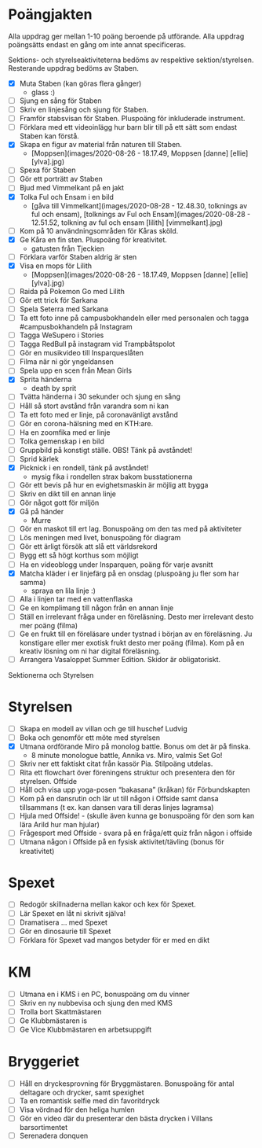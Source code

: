# Poängjakten

Alla uppdrag ger mellan 1-10 poäng beroende på utförande. Alla uppdrag poängsätts endast en gång om inte annat specificeras.

Sektions- och styrelseaktiviteterna bedöms av respektive sektion/styrelsen. Resterande uppdrag bedöms av Staben.

- [x] Muta Staben (kan göras flera gånger)
    - glass :)
- [ ] Sjung en sång för Staben
- [ ] Skriv en linjesång och sjung för Staben.
- [ ] Framför stabsvisan för Staben. Pluspoäng för inkluderade instrument.
- [ ] Förklara med ett videoinlägg hur barn blir till på ett sätt som endast Staben kan förstå.
- [x] Skapa en figur av material från naturen till Staben.
    - [Moppsen](images/2020-08-26 - 18.17.49, Moppsen [danne] [ellie] [ylva].jpg)
- [ ] Spexa för Staben
- [ ] Gör ett porträtt av Staben
- [ ] Bjud med Vimmelkant på en jakt
- [x] Tolka Ful och Ensam i en bild
    - [gåva till Vimmelkant](images/2020-08-28 - 12.48.30, tolknings av ful och ensam), [tolknings av Ful och Ensam](images/2020-08-28 - 12.51.52, tolkning av ful och ensam [lilith] [vimmelkant].jpg)
- [ ] Kom på 10 användningsområden för Kåras sköld.
- [x] Ge Kåra en fin sten. Pluspoäng för kreativitet.
    - gatusten från Tjeckien
- [ ] Förklara varför Staben aldrig är sten
- [x] Visa en mops för Lilith
    - [Moppsen](images/2020-08-26 - 18.17.49, Moppsen [danne] [ellie] [ylva].jpg)
- [ ] Raida på Pokemon Go med Lilith
- [ ] Gör ett trick för Sarkana
- [ ] Spela Seterra med Sarkana
- [ ] Ta ett foto inne på campusbokhandeln eller med personalen och tagga #campusbokhandeln på Instagram
- [ ] Tagga WeSupero i Stories
- [ ] Tagga RedBull på instagram vid Trampbåtspolot
- [ ] Gör en musikvideo till Insparqueslåten
- [ ] Filma när ni gör yngeldansen
- [ ] Spela upp en scen från Mean Girls
- [x] Sprita händerna
    - death by sprit
- [ ] Tvätta händerna i 30 sekunder och sjung en sång
- [ ] Håll så stort avstånd från varandra som ni kan
- [ ] Ta ett foto med er linje, på coronavänligt avstånd
- [ ] Gör en corona-hälsning med en KTH:are.
- [ ] Ha en zoomfika med er linje
- [ ] Tolka gemenskap i en bild
- [ ] Gruppbild på konstigt ställe. OBS! Tänk på avståndet!
- [ ] Sprid kärlek
- [x] Picknick i en rondell, tänk på avståndet!
    - mysig fika i rondellen strax bakom busstationerna
- [ ] Gör ett bevis på hur en evighetsmaskin är möjlig att bygga
- [ ] Skriv en dikt till en annan linje
- [ ] Gör något gott för miljön
- [x] Gå på händer
    - Murre
- [ ] Gör en maskot till ert lag. Bonuspoäng om den tas med på aktiviteter
- [ ] Lös meningen med livet, bonuspoäng för diagram
- [ ] Gör ett ärligt försök att slå ett världsrekord
- [ ] Bygg ett så högt korthus som möjligt
- [ ] Ha en videoblogg under Insparquen, poäng för varje avsnitt
- [x] Matcha kläder i er linjefärg på en onsdag (pluspoäng ju fler som har samma)
    - spraya en lila linje :)
- [ ] Alla i linjen tar med en vattenflaska
- [ ] Ge en komplimang till någon från en annan linje
- [ ] Ställ en irrelevant fråga under en föreläsning. Desto mer irrelevant desto mer poäng (filma)
- [ ] Ge en frukt till en föreläsare under tystnad i början av en föreläsning. Ju konstigare eller mer exotisk frukt desto mer poäng (filma). Kom på en kreativ lösning om ni har digital föreläsning.
- [ ] Arrangera Vasaloppet Summer Edition. Skidor är obligatoriskt.

Sektionerna och Styrelsen

# Styrelsen

- [ ] Skapa en modell av villan och ge till huschef Ludvig
- [ ] Boka och genomför ett möte med styrelsen
- [x] Utmana ordförande Miro på monolog battle. Bonus om det är på finska.
    - 8 minute monologue battle, Annika vs. Miro, valmis Set Go!
- [ ] Skriv ner ett faktiskt citat från kassör Pia. Stilpoäng utdelas.
- [ ] Rita ett flowchart över föreningens struktur och presentera den för styrelsen.
Offside
- [ ] Håll och visa upp yoga-posen “bakasana” (kråkan) för Förbundskapten
- [ ] Kom på en dansrutin och lär ut till någon i Offside samt dansa tillsammans (t ex. kan dansen vara till deras linjes lagramsa)
- [ ] Hjula med Offside! - (skulle även kunna ge bonuspoäng för den som kan lära Arild hur man hjular)
- [ ] Frågesport med Offside - svara på en fråga/ett quiz från någon i offside
- [ ] Utmana någon i Offside på en fysisk aktivitet/tävling (bonus för kreativitet)

# Spexet

- [ ] Redogör skillnaderna mellan kakor och kex för Spexet.
- [ ] Lär Spexet en låt ni skrivit själva!
- [ ] Dramatisera … med Spexet
- [ ] Gör en dinosaurie till Spexet
- [ ] Förklara för Spexet vad mangos betyder för er med en dikt

# KM

- [ ] Utmana en i KMS i en PC, bonuspoäng om du vinner
- [ ] Skriv en ny nubbevisa och sjung den med KMS
- [ ] Trolla bort Skattmästaren
- [ ] Ge Klubbmästaren is
- [ ] Ge Vice Klubbmästaren en arbetsuppgift

# Bryggeriet

- [ ] Håll en dryckesprovning för Bryggmästaren. Bonuspoäng för antal deltagare och drycker, samt spexighet
- [ ] Ta en romantisk selfie med din favoritdryck
- [ ] Visa vördnad för den heliga humlen
- [ ] Gör en video där du presenterar den bästa drycken i Villans barsortimentet
- [ ] Serenadera donquen
